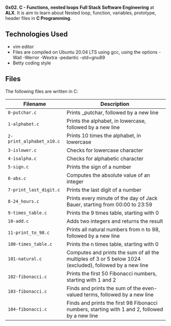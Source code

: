 **0x02. C - Functions, nested loops**
**Full Stack Software Engineering** at **ALX**.
It is aim to learn about Nested loop, function, variables, prototype, header files in **C Programming**.

## Technologies Used
* vim editor
* Files are compiled on Ubuntu 20.04 LTS using gcc, using the options -Wall -Werror -Wextra -pedantic -std=gnu89
* Betty coding style

## Files
The following files are written in C:

| Filename | Description |
| -------- | ----------- |
| `0-putchar.c` | Prints _putchar, followed by a new line |
| `1-alphabet.c` | Prints the alphabet, in lowercase, followed by a new line |
| `2-print_alphabet_x10.c` | Prints 10 times the alphabet, in lowercase |
| `3-islower.c` | Checks for lowercase character |
| `4-isalpha.c` | Checks for alphabetic character |
| `5-sign.c` | Prints the sign of a number |
| `6-abs.c` | Computes the absolute value of an integer |
| `7-print_last_digit.c` | Prints the last digit of a number |
| `8-24_hours.c` | Prints every minute of the day of Jack Bauer, starting from 00:00 to 23:59 |
| `9-times_table.c` | Prints the 9 times table, starting with 0 |
| `10-add.c` | Adds two integers and returns the result |
| `11-print_to_98.c` | Prints all natural numbers from n to 98, followed by a new line |
| `100-times_table.c` | Prints the n times table, starting with 0 |
| `101-natural.c` | Computes and prints the sum of all the multiples of 3 or 5 below 1024 (excluded), followed by a new line |
| `102-fibonacci.c` | Prints the first 50 Fibonacci numbers, starting with 1 and 2 |
| `103-fibonacci.c` | Finds and prints the sum of the even-valued terms, followed by a new line |
| `104-fibonacci.c` | Finds and prints the first 98 Fibonacci numbers, starting with 1 and 2, followed by a new line | 
